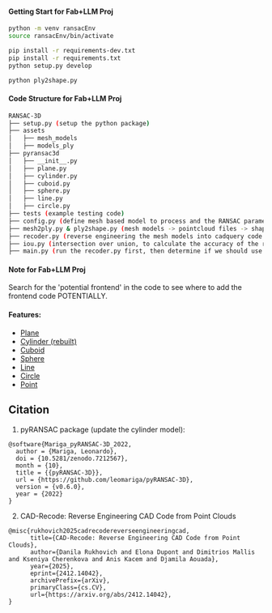 #### Getting Start for Fab+LLM Proj
``` bash
python -m venv ransacEnv
source ransacEnv/bin/activate
```

``` bash
pip install -r requirements-dev.txt
pip install -r requirements.txt
python setup.py develop
```

``` bash
python ply2shape.py
```

#### Code Structure for Fab+LLM Proj
``` bash
RANSAC-3D
├── setup.py (setup the python package)
├── assets
│   ├── mesh_models
│   ├── models_ply
├── pyransac3d
│   ├── __init__.py
│   ├── plane.py
│   ├── cylinder.py
│   ├── cuboid.py
│   ├── sphere.py
│   ├── line.py
│   ├── circle.py
├── tests (example testing code)
├── config.py (define mesh based model to process and the RANSAC parameters)
├── mesh2ply.py & ply2shape.py (mesh models -> pointcloud files -> shape info returned)
├── recoder.py (reverse engineering the mesh models into cadquery code with recoder)
├── iou.py (intersection over union, to calculate the accuracy of the resulted model by recoder)
├── main.py (run the recoder.py first, then determine if we should use the model directly with IoU)
```


#### Note for Fab+LLM Proj
Search for the 'potential frontend' in the code to see where to add the frontend code POTENTIALLY.


#### Features:
 - [Plane](https://leomariga.github.io/pyRANSAC-3D/api-documentation/plane/)
 - [Cylinder (rebuilt)](https://leomariga.github.io/pyRANSAC-3D/api-documentation/cylinder/)
 - [Cuboid](https://leomariga.github.io/pyRANSAC-3D/api-documentation/cuboid/)
 - [Sphere](https://leomariga.github.io/pyRANSAC-3D/api-documentation/sphere/)
 - [Line](https://leomariga.github.io/pyRANSAC-3D/api-documentation/line/)
 - [Circle](https://leomariga.github.io/pyRANSAC-3D/api-documentation/circle/)
 - [Point](https://leomariga.github.io/pyRANSAC-3D/api-documentation/point/)


## Citation

1. pyRANSAC package (update the cylinder model):
```
@software{Mariga_pyRANSAC-3D_2022,
  author = {Mariga, Leonardo},
  doi = {10.5281/zenodo.7212567},
  month = {10},
  title = {{pyRANSAC-3D}},
  url = {https://github.com/leomariga/pyRANSAC-3D},
  version = {v0.6.0},
  year = {2022}
}
```
2. CAD-Recode: Reverse Engineering CAD Code from Point Clouds
```
@misc{rukhovich2025cadrecodereverseengineeringcad,
      title={CAD-Recode: Reverse Engineering CAD Code from Point Clouds}, 
      author={Danila Rukhovich and Elona Dupont and Dimitrios Mallis and Kseniya Cherenkova and Anis Kacem and Djamila Aouada},
      year={2025},
      eprint={2412.14042},
      archivePrefix={arXiv},
      primaryClass={cs.CV},
      url={https://arxiv.org/abs/2412.14042}, 
}
```

